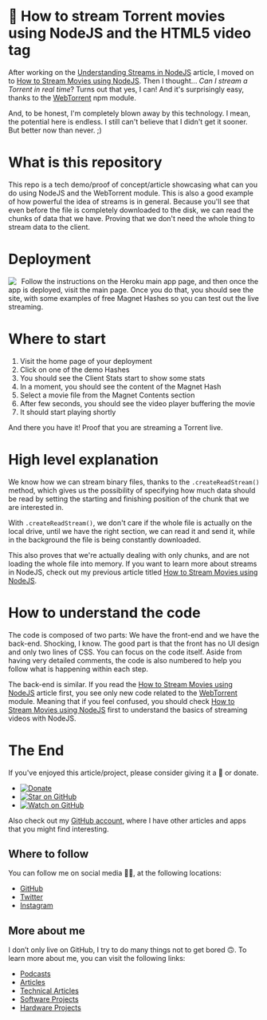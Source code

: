 # 🍿 How to stream Torrent movies using NodeJS and the HTML5 video tag

After working on the [Understanding Streams in NodeJS](https://github.com/davidgatti/Understanding-Streams-in-NodeJS) article, I moved on to [How to Stream Movies using NodeJS](https://github.com/davidgatti/How-to-Stream-Movies-using-NodeJS). Then I thought... *Can I stream a Torrent in real time*? Turns out that yes, I can! And it's surprisingly easy, thanks to the [WebTorrent](https://webtorrent.io) npm module.

And, to be honest, I'm completely blown away by this technology. I mean, the potential here is endless. I still can't believe that I didn't get it sooner. But better now than never.  ;)

# What is this repository

This repo is a tech demo/proof of concept/article showcasing what can you do using NodeJS and the WebTorrent module. This is also a good example of how powerful the idea of streams is in general. Because you'll see that even before the file is completely downloaded to the disk, we can read the chunks of data that we have. Proving that we don't need the whole thing to stream data to the client.

# Deployment

<a href="https://heroku.com/deploy?template=https://github.com/davidgatti/How-to-Stream-Torrents-using-NodeJS" target="_blank">
<img align="left" style="float: left; margin: 0 10px 0 0;" src="https://www.herokucdn.com/deploy/button.svg"></a>

Follow the instructions on the Heroku main app page, and then once the app is deployed, visit the main page. Once you do that, you should see the site, with some examples of free Magnet Hashes so you can test out the live streaming.

# Where to start

1. Visit the home page of your deployment
1. Click on one of the demo Hashes
1. You should see the Client Stats start to show some stats
1. In a moment, you should see the content of the Magnet Hash
1. Select a movie file from the Magnet Contents section
1. After few seconds, you should see the video player buffering the movie
1. It should start playing shortly

And there you have it! Proof that you are streaming a Torrent live.

# High level explanation

We know how we can stream binary files, thanks to the `.createReadStream()` method, which gives us the possibility of specifying how much data should be read by setting the starting and finishing position of the chunk that we are interested in.

With `.createReadStream()`, we don't care if the whole file is actually on the local drive, until we have the right section, we can read it and send it, while in the background the file is being constantly downloaded.

This also proves that we're actually dealing with only chunks, and are not loading the whole file into memory. If you want to learn more about streams in NodeJS, check out my previous article titled [How to Stream Movies using NodeJS](https://github.com/davidgatti/How-to-Stream-Movies-using-NodeJS).


# How to understand the code

The code is composed of two parts: We have the front-end and we have the back-end. Shocking, I know. The good part is that the front has no UI design and only two lines of CSS. You can focus on the code itself. Aside from having very detailed comments, the code is also numbered to help you follow what is happening within each step.

The back-end is similar. If you read the [How to Stream Movies using NodeJS](https://github.com/davidgatti/How-to-Stream-Movies-using-NodeJS) article first, you see only new code related to the [WebTorrent](https://webtorrent.io) module. Meaning that if you feel confused, you should check [How to Stream Movies using NodeJS](https://github.com/davidgatti/How-to-Stream-Movies-using-NodeJS) first to understand the basics of streaming videos with NodeJS.

# The End

If you've enjoyed this article/project, please consider giving it a 🌟 or donate.

- [![Donate](https://img.shields.io/badge/Donate-PayPal-green.svg)](https://www.paypal.me/gattidavid/25)
- [![Star on GitHub](https://img.shields.io/github/stars/davidgatti/How-to-Stream-Torrents-using-NodeJS.svg?style=social)](https://github.com/davidgatti/How-to-Stream-Movies-using-NodeJS/stargazers)
- [![Watch on GitHub](https://img.shields.io/github/watchers/davidgatti/How-to-Stream-Torrents-using-NodeJS.svg?style=social)](https://github.com/davidgatti/How-to-Stream-Movies-using-NodeJS/watchers)

Also check out my [GitHub account](https://github.com/davidgatti), where I have other articles and apps that you might find interesting.

## Where to follow

You can follow me on social media 🐙😇, at the following locations:

- [GitHub](https://github.com/davidgatti)
- [Twitter](https://twitter.com/dawidgatti)
- [Instagram](https://www.instagram.com/gattidavid/)

## More about me

I don’t only live on GitHub, I try to do many things not to get bored 🙃. To learn more about me, you can visit the following links:

- [Podcasts](http://david.gatti.pl/podcasts)
- [Articles](http://david.gatti.pl/articles)
- [Technical Articles](http://david.gatti.pl/technical_articles)
- [Software Projects](http://david.gatti.pl/software_projects)
- [Hardware Projects](http://david.gatti.pl/hardware_projects)
